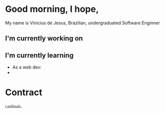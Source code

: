 # Good morning, I hope, 
My name is Vinicius de Jesus, Brazilian, undergraduated Software Enginner
## I'm currently working on
## I'm currently learning
- As a web dev:
- 
# Contract
<span style="font-family: Snell Roundhand, cursive">cardinals</span>.

<!--
**UnderwaterVillager/UnderwaterVillager** is a ✨ _special_ ✨ repository because its `README.md` (this file) appears on your GitHub profile.

Here are some ideas to get you started:

- 🔭 I’m currently working on ...
- 🌱 I’m currently learning ...
- 👯 I’m looking to collaborate on ...
- 🤔 I’m looking for help with ...
- 💬 Ask me about ...
- 📫 How to reach me: ...
- 😄 Pronouns: ...
- ⚡ Fun fact: ...
-->
